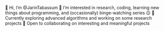 👋 Hi, I’m @JarinTabassum
👀 I’m interested in research, coding, learning new things about programming, and (occasionally) binge-watching series 😉
🌱 Currently exploring advanced algorithms and working on some research projects
💞️ Open to collaborating on interesting and meaningful projects
